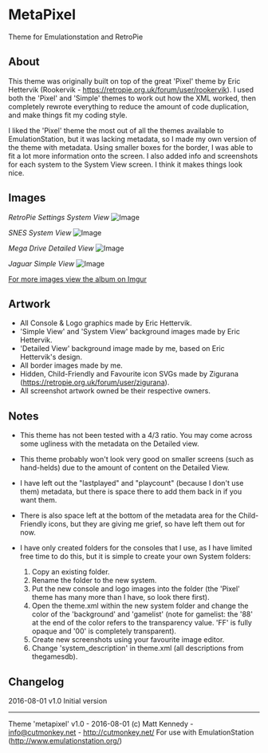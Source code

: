 # MetaPixel
Theme for Emulationstation and RetroPie


About
-----

This theme was originally built on top of the great 'Pixel' theme by Eric Hettervik (Rookervik - https://retropie.org.uk/forum/user/rookervik). I used both the 'Pixel' and 'Simple' themes to work out how the XML worked, then completely rewrote everything to reduce the amount of code duplication, and make things fit my coding style.

I liked the 'Pixel' theme the most out of all the themes available to EmulationStation, but it was lacking metadata, so I made my own version of the theme with metadata. Using smaller boxes for the border, I was able to fit a lot more information onto the screen. I also added info and screenshots for each system to the System View screen. I think it makes things look nice.


Images
------

*RetroPie Settings System View*
![Image](http://i.imgur.com/V3vHnVJ.png)

*SNES System View*
![Image](http://i.imgur.com/du9o2nK.png)

*Mega Drive Detailed View*
![Image](http://i.imgur.com/Z1tEebt.png)

*Jaguar Simple View*
![Image](http://i.imgur.com/M552yWk.png)

[For more images view the album on Imgur](http://imgur.com/a/oqujr)


Artwork
-------

- All Console & Logo graphics made by Eric Hettervik.
- 'Simple View' and 'System View' background images made by Eric Hettervik.
- 'Detailed View' background image made by me, based on Eric Hettervik's design.
- All border images made by me.
- Hidden, Child-Friendly and Favourite icon SVGs made by Zigurana (https://retropie.org.uk/forum/user/zigurana).
- All screenshot artwork owned be their respective owners.


Notes
-----

- This theme has not been tested with a 4/3 ratio. You may come across some ugliness with the metadata on the Detailed view.
- This theme probably won't look very good on smaller screens (such as hand-helds) due to the amount of content on the Detailed View.
- I have left out the "lastplayed" and "playcount" (because I don't use them) metadata, but there is space there to add them back in if you want them.
- There is also space left at the bottom of the metadata area for the Child-Friendly icons, but they are giving me grief, so have left them out for now.
- I have only created folders for the consoles that I use, as I have limited free time to do this, but it is simple to create your own System folders:

	1. Copy an existing folder.
	2. Rename the folder to the new system.
	3. Put the new console and logo images into the folder (the 'Pixel' theme has many more than I have, so look there first).
	4. Open the theme.xml within the new system folder and change the color of the 'background' and 'gamelist' (note for gamelist: the '88' at the end of the color refers to the transparency value. 'FF' is fully opaque and '00' is completely transparent).
	5. Create new screenshots using your favourite image editor.
	6. Change 'system_description' in theme.xml (all descriptions from thegamesdb).


Changelog
---------

2016-08-01
v1.0 Initial version

---

Theme 'metapixel' v1.0 - 2016-08-01
(c) Matt Kennedy - info@cutmonkey.net - http://cutmonkey.net/
For use with EmulationStation (http://www.emulationstation.org/)
